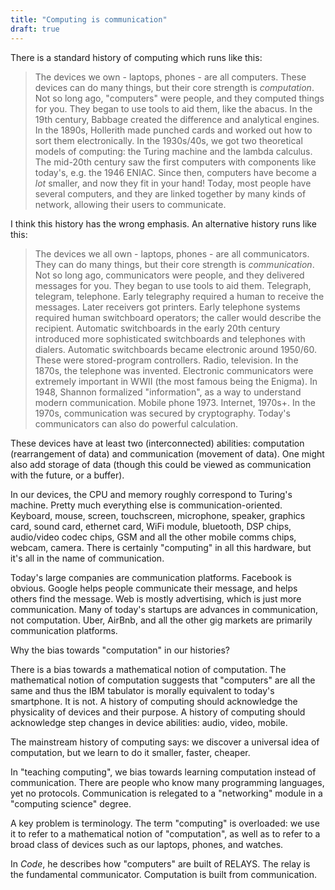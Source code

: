 ```yaml
---
title: "Computing is communication"
draft: true
---
```


There is a standard history of computing which runs like this:

> The devices we own - laptops, phones - are all computers.
> These devices can do many things, but their core strength is _computation_.
> Not so long ago, "computers" were people, and they computed things for you.
> They began to use tools to aid them, like the abacus.
> In the 19th century, Babbage created the difference and analytical engines.
> In the 1890s, Hollerith made punched cards and worked out how to sort them electronically.
> In the 1930s/40s, we got two theoretical models of computing: the Turing machine and the lambda calculus.
> The mid-20th century saw the first computers with components like today's, e.g. the 1946 ENIAC.
> Since then, computers have become a _lot_ smaller, and now they fit in your hand!
> Today, most people have several computers,
> and they are linked together by many kinds of network, allowing their users to communicate.

I think this history has the wrong emphasis. 
An alternative history runs like this:

> The devices we all own - laptops, phones - are all communicators.
> They can do many things, but their core strength is _communication_.
> Not so long ago, communicators were people, and they delivered messages for you.
> They began to use tools to aid them.
> Telegraph, telegram, telephone.
> Early telegraphy required a human to receive the messages. Later receivers got printers.
> Early telephone systems required human switchboard operators; the caller would describe the recipient.
> Automatic switchboards in the early 20th century introduced more sophisticated switchboards and telephones with dialers.
> Automatic switchboards became electronic around 1950/60. These were stored-program controllers.
> Radio, television.
> In the 1870s, the telephone was invented.
> Electronic communicators were extremely important in WWII (the most famous being the Enigma).
> In 1948, Shannon formalized "information", as a way to understand modern communication.
> Mobile phone 1973.
> Internet, 1970s+.
> In the 1970s, communication was secured by cryptography.
> Today's communicators can also do powerful calculation.

These devices have at least two (interconnected) abilities: 
computation (rearrangement of data) and communication (movement of data). 
One might also add storage of data 
(though this could be viewed as communication with the future, or a buffer).

In our devices, the CPU and memory roughly correspond to Turing's machine. 
Pretty much everything else is communication-oriented. 
Keyboard, mouse, screen, touchscreen, microphone, speaker, graphics card, sound card, ethernet card, WiFi module, bluetooth, DSP chips, audio/video codec chips, GSM and all the other mobile comms chips, webcam, camera. 
There is certainly "computing" in all this hardware, 
but it's all in the name of communication.

Today's large companies are communication platforms. 
Facebook is obvious. 
Google helps people communicate their message, and helps others find the message. 
Web is mostly advertising, which is just more communication. 
Many of today's startups are advances in communication, not computation. 
Uber, AirBnb, and all the other gig markets are primarily communication platforms.

Why the bias towards "computation" in our histories?

There is a bias towards a mathematical notion of computation. 
The mathematical notion of computation suggests that 
"computers" are all the same 
and thus the IBM tabulator is morally equivalent to today's smartphone. 
It is not. 
A history of computing should acknowledge the physicality of devices and their purpose. 
A history of computing should acknowledge step changes in device abilities: 
audio, video, mobile.

The mainstream history of computing says: 
we discover a universal idea of computation, 
but we learn to do it smaller, faster, cheaper.

In "teaching computing", 
we bias towards learning computation instead of communication. 
There are people who know many programming languages, yet no protocols. 
Communication is relegated to a "networking" module in a "computing science" degree.

A key problem is terminology. 
The term "computing" is overloaded: 
we use it to refer to a mathematical notion of "computation", 
as well as to refer to a broad class of devices such as our laptops, phones, and watches.

In _Code_, he describes how "computers" are built of RELAYS.
The relay is the fundamental communicator.
Computation is built from communication.
